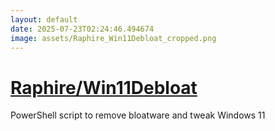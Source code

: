 ```yaml
---
layout: default
date: 2025-07-23T02:24:46.494674
image: assets/Raphire_Win11Debloat_cropped.png
---
```


# [Raphire/Win11Debloat](https://github.com/Raphire/Win11Debloat)

PowerShell script to remove bloatware and tweak Windows 11
